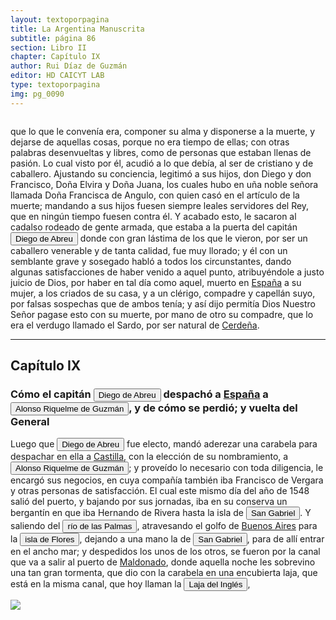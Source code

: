 ```yaml
---
layout: textoporpagina
title: La Argentina Manuscrita
subtitle: página 86
section: Libro II
chapter: Capítulo IX
author: Rui Díaz de Guzmán
editor: HD CAICYT LAB
type: textoporpagina
img: pg_0090
---
```

<div class="row">
    <div class="column">
<p>que lo que le convenía era, componer su alma y disponerse a la muerte, y dejarse de aquellas cosas, porque no era tiempo de ellas; con otras palabras desenvueltas y libres, como de personas que estaban llenas de pasión. Lo cual visto por él, acudió a lo que debía, al ser de cristiano y de caballero. Ajustando su conciencia, legitimó a sus hijos, don Diego y don Francisco, Doña Elvira y Doña Juana, los cuales hubo en uña noble señora llamada Doña Francisca de Angulo, con quien casó en el artículo de la muerte; mandando a sus hijos fuesen siempre leales servidores del Rey, que en ningún tiempo fuesen contra él. Y acabado esto, le sacaron al cadalso rodeado de gente armada, que estaba a la puerta del capitán <button class="balloon" data-balloon-pos="up" data-balloon-length="large" data-balloon="(España, 1509 - Asunción, 1549). Hidalgo, militar y conquistador español junto a Pedro de Mendoza. Durante los conflictos entre las facciones de Cabeza de Vaca y Domingo de Irala tomó partida por la del gobernador, al punto que en 1547, fue nombrado gobernador interino por los vecinos leales al segundo adelantado, aprovechando la partida de Domingo de Irala de la ciudad de Asunción. Finalmente éste se impondría y Abreu fue ajusticiado en 1549.">Diego de Abreu</button> donde con gran lástima de los que le vieron, por ser un caballero venerable y de tanta calidad, fue muy llorado; y él con un semblante grave y sosegado habló a todos los circunstantes, dando algunas satisfacciones de haber venido a aquel punto, atribuyéndole a justo juicio de Dios, por haber en tal día como aquel, muerto en <a href="https://recogito.pelagios.org/document/wzqxhk0h3vpikm/part/1/edit#a7009071-87f2-403e-b9e1-f3e6b5a5726c" target="_blank">España</a> a su mujer, a los criados de su casa, y a un clérigo, compadre y capellán suyo, por falsas sospechas que de ambos tenía; y así dijo permitía Dios Nuestro Señor pagase esto con su muerte, por mano de otro su compadre, que lo era el verdugo llamado el Sardo, por ser natural de <a href="https://recogito.pelagios.org/document/wzqxhk0h3vpikm/part/1/edit#d668c5c3-1c2f-4885-902f-86865869b423" target="_blank">Cerdeña</a>.</p><hr><h2>Capítulo IX</h2><h3>Cómo el capitán <button class="balloon" data-balloon-pos="up" data-balloon-length="large" data-balloon="(España, 1509 - Asunción, 1549). Hidalgo, militar y conquistador español junto a Pedro de Mendoza. Durante los conflictos entre las facciones de Cabeza de Vaca y Domingo de Irala tomó partida por la del gobernador, al punto que en 1547, fue nombrado gobernador interino por los vecinos leales al segundo adelantado, aprovechando la partida de Domingo de Irala de la ciudad de Asunción. Finalmente éste se impondría y Abreu fue ajusticiado en 1549.">Diego de Abreu</button> despachó a <a href="https://recogito.pelagios.org/document/wzqxhk0h3vpikm/part/1/edit#89705610-f4da-4c19-b82a-4e5c9c473ea8" target="_blank">España</a> a <button class="balloon" data-balloon-pos="up" data-balloon-length="large" data-balloon="(Jeréz de la Frontera, 1519-1573). Conquistador español, sobrino de Álvar Núñez Cabeza de Vaca, con quien llegó al Río de la Plata en 1541. Fue uno de sus más acérrimos partidarios durante la gobernación de Cabeza de Vaca y se convirtió en una de las figuras más prominentes de la facción de los &quot;leales&quot; una vez que aquel fuera expulsado de la provincia en 1545. Fue forzado por Domingo de Irala a casarse con una de sus hijas mestizas, unión de la cual nació Ruy Díaz de Guzmán.">Alonso Riquelme de Guzmán</button>, y de cómo se perdió; y vuelta del General</h3><p>Luego que <button class="balloon" data-balloon-pos="up" data-balloon-length="large" data-balloon="(España, 1509 - Asunción, 1549). Hidalgo, militar y conquistador español junto a Pedro de Mendoza. Durante los conflictos entre las facciones de Cabeza de Vaca y Domingo de Irala tomó partida por la del gobernador, al punto que en 1547, fue nombrado gobernador interino por los vecinos leales al segundo adelantado, aprovechando la partida de Domingo de Irala de la ciudad de Asunción. Finalmente éste se impondría y Abreu fue ajusticiado en 1549.">Diego de Abreu</button> fue electo, mandó aderezar una carabela para despachar en ella a <a href="https://recogito.pelagios.org/document/wzqxhk0h3vpikm/part/1/edit#2b804548-4ea9-4bdc-bc98-a105ec49b712" target="_blank">Castilla</a>, con la elección de su nombramiento, a <button class="balloon" data-balloon-pos="up" data-balloon-length="large" data-balloon="(Jeréz de la Frontera, 1519-1573). Conquistador español, sobrino de Álvar Núñez Cabeza de Vaca, con quien llegó al Río de la Plata en 1541. Fue uno de sus más acérrimos partidarios durante la gobernación de Cabeza de Vaca y se convirtió en una de las figuras más prominentes de la facción de los &quot;leales&quot; una vez que aquel fuera expulsado de la provincia en 1545. Fue forzado por Domingo de Irala a casarse con una de sus hijas mestizas, unión de la cual nació Ruy Díaz de Guzmán.">Alonso Riquelme de Guzmán</button>; y proveído lo necesario con toda diligencia, le encargó sus negocios, en cuya compañía también iba Francisco de Vergara y otras personas de satisfacción. El cual este mismo día del año de 1548 salió del puerto, y bajando por sus jornadas, iba en su conserva un bergantín en que iba Hernando de Rivera hasta la isla de <a href="https://recogito.pelagios.org/document/wzqxhk0h3vpikm/part/1/edit#3d299979-cb1e-4121-bf57-0dfdd2f8b8d9" target="_blank"><button class="balloon" data-balloon-pos="up" data-balloon-length="large" data-balloon="Se refiere a la isla del mismo nombre en la costa uruguaya frente a Colonia.">San Gabriel</button></a>. Y saliendo del <button class="balloon" data-balloon-pos="up" data-balloon-length="large" data-balloon="Refiere al río Paraná de las Palmas.">río de las Palmas</button>, atravesando el golfo de <a href="https://recogito.pelagios.org/document/wzqxhk0h3vpikm/part/1/edit#ac96bf3d-a710-443f-9b67-106f357045ad" target="_blank">Buenos Aires</a> para la <button class="balloon" data-balloon-pos="up" data-balloon-length="large" data-balloon="Flores (Isla de). En el río de la Plata, cerca de la costa de Montevideo. Se le dio este nombre, no porque produzca flores, sino porque fue descubierta el día de Pascua florida. Este escollo, por su inmediación a la costa, lo hallaron los españoles habitado por los Charrúas, que huyan de los Minuanes. El Gobierno oriental ha establecido en él un farol para alejar a los buques de los peligros del banco inglés, que obstruye la navegación del río en aquel punto.">isla de Flores</button>, dejando a una mano la de <a href="https://recogito.pelagios.org/document/wzqxhk0h3vpikm/part/1/edit#3da279ae-b9d6-47d3-ab13-24128d5fab53" target="_blank"><button class="balloon" data-balloon-pos="up" data-balloon-length="large" data-balloon="Se refiere a la isla del mismo nombre en la costa uruguaya frente a Colonia.">San Gabriel</button></a>, para de allí entrar en el ancho mar; y despedidos los unos de los otros, se fueron por la canal que va a salir al puerto de <a href="https://recogito.pelagios.org/document/wzqxhk0h3vpikm/part/1/edit#212a15fc-88c1-4866-a40c-0bb943c6d717" target="_blank">Maldonado</a>, donde aquella noche les sobrevino una tan gran tormenta, que dio con la carabela en una encubierta laja, que está en la misma canal, que hoy llaman la <button class="balloon" data-balloon-pos="up" data-balloon-length="large" data-balloon="Laja del Inglés en la canal de Maldonado; etimología de este nombre. Este banco, o laja, ha ocasionado infinitos naufragios, a pesar de haber sido el primero a ser señalado. Al modo como se expresa el autor, se creería que el Banco Inglés se halle delante de Maldonado; mientras que está cerca de Montevideo, precisamente en la dirección de la Isla de Flores.">Laja del Inglés</button>,</p></div>

<div class="column">
<a href="{{site.baseurl}}/assets/img/argentina_manuscrita/{{page.img}}.jpg"><img src="{{site.baseurl}}/assets/img/argentina_manuscrita/{{page.img}}.jpg"></a>
</div>
</div>
